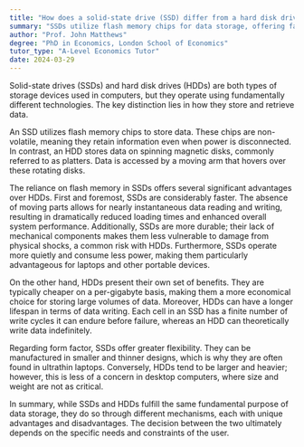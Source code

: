 ```yaml
---
title: "How does a solid-state drive (SSD) differ from a hard disk drive (HDD)?"
summary: "SSDs utilize flash memory chips for data storage, offering faster access speeds, whereas HDDs rely on spinning magnetic disks, resulting in slower data retrieval and storage."
author: "Prof. John Matthews"
degree: "PhD in Economics, London School of Economics"
tutor_type: "A-Level Economics Tutor"
date: 2024-03-29
---
```


Solid-state drives (SSDs) and hard disk drives (HDDs) are both types of storage devices used in computers, but they operate using fundamentally different technologies. The key distinction lies in how they store and retrieve data.

An SSD utilizes flash memory chips to store data. These chips are non-volatile, meaning they retain information even when power is disconnected. In contrast, an HDD stores data on spinning magnetic disks, commonly referred to as platters. Data is accessed by a moving arm that hovers over these rotating disks.

The reliance on flash memory in SSDs offers several significant advantages over HDDs. First and foremost, SSDs are considerably faster. The absence of moving parts allows for nearly instantaneous data reading and writing, resulting in dramatically reduced loading times and enhanced overall system performance. Additionally, SSDs are more durable; their lack of mechanical components makes them less vulnerable to damage from physical shocks, a common risk with HDDs. Furthermore, SSDs operate more quietly and consume less power, making them particularly advantageous for laptops and other portable devices.

On the other hand, HDDs present their own set of benefits. They are typically cheaper on a per-gigabyte basis, making them a more economical choice for storing large volumes of data. Moreover, HDDs can have a longer lifespan in terms of data writing. Each cell in an SSD has a finite number of write cycles it can endure before failure, whereas an HDD can theoretically write data indefinitely.

Regarding form factor, SSDs offer greater flexibility. They can be manufactured in smaller and thinner designs, which is why they are often found in ultrathin laptops. Conversely, HDDs tend to be larger and heavier; however, this is less of a concern in desktop computers, where size and weight are not as critical.

In summary, while SSDs and HDDs fulfill the same fundamental purpose of data storage, they do so through different mechanisms, each with unique advantages and disadvantages. The decision between the two ultimately depends on the specific needs and constraints of the user.
    